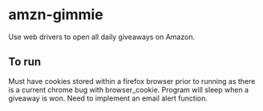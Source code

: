 # amzn-gimmie
Use web drivers to open all daily giveaways on Amazon.


## To run
Must have cookies stored within a firefox browser prior to running as there is a current chrome bug with browser_cookie. Program will sleep when a giveaway is won. Need to implement an email alert function. 

